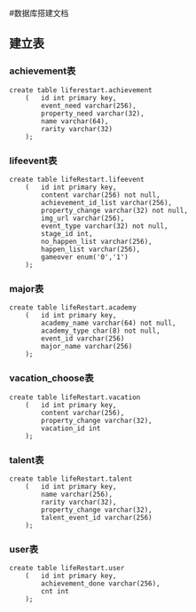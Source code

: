 #数据库搭建文档

## 建立表 ##
### achievement表 ###
    create table liferestart.achievement
    	(	id int primary key,
			event_need varchar(256),
    	 	property_need varchar(32),
    		name varchar(64),
    	 	rarity varchar(32)
    	);
### lifeevent表 ###
	create table lifeRestart.lifeevent
		(	id int primary key,
			content varchar(256) not null,
			achievement_id_list varchar(256),
			property_change varchar(32) not null,
			img_url varchar(256),
			event_type varchar(32) not null,
			stage_id int,
			no_happen_list varchar(256),
			happen_list varchar(256),
			gameover enum('0','1')
		);
### major表 ###
	create table lifeRestart.academy
		(	id int primary key,
			academy_name varchar(64) not null,
			academy_type char(8) not null,
			event_id varchar(256)
			major_name varchar(256)
		);
### vacation_choose表 ###
	create table lifeRestart.vacation
		(	id int primary key,
			content varchar(256),
			property_change varchar(32),
			vacation_id int 
		);
### talent表 ###
	create table lifeRestart.talent
		(	id int primary key,
			name varchar(256),
			rarity varchar(32),
			property_change varchar(32),
			talent_event_id varchar(256)	
		);
### user表 ###
	create table lifeRestart.user
		(	id int primary key,
			achievement_done varchar(256),	
			cnt int
		);